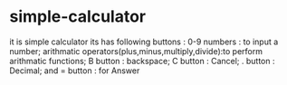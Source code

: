 # simple-calculator
it is simple calculator  its has following buttons : 0-9 numbers : to input a number; arithmatic operators(plus,minus,multiply,divide):to perform arithmatic functions; B button : backspace; C button : Cancel; . button : Decimal; and = button : for Answer 
